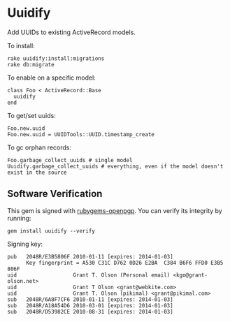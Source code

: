 Uuidify
=======

Add UUIDs to existing ActiveRecord models.

To install:

    rake uuidify:install:migrations
    rake db:migrate

To enable on a specific model:

    class Foo < ActiveRecord::Base
      uuidify
    end

To get/set uuids:

    Foo.new.uuid
    Foo.new.uuid = UUIDTools::UUID.timestamp_create

 To gc orphan records:

    Foo.garbage_collect_uuids # single model
    Uuidify.garbage_collect_uuids # everything, even if the model doesn't exist in the source

Software Verification
---------------------

This gem is signed with
[rubygems-openpgp](https://github.com/grant-olson/rubygems-openpgp).
You can verify its integrity by running:

    gem install uuidify --verify

Signing key:

    pub   2048R/E3B5806F 2010-01-11 [expires: 2014-01-03]
          Key fingerprint = A530 C31C D762 0D26 E2BA  C384 B6F6 FFD0 E3B5 806F
    uid                  Grant T. Olson (Personal email) <kgo@grant-olson.net>
    uid                  Grant T Olson <grant@webkite.com>
    uid                  Grant T. Olson (pikimal) <grant@pikimal.com>
    sub   2048R/6A8F7CF6 2010-01-11 [expires: 2014-01-03]
    sub   2048R/A18A54D6 2010-03-01 [expires: 2014-01-03]
    sub   2048R/D53982CE 2010-08-31 [expires: 2014-01-03]
